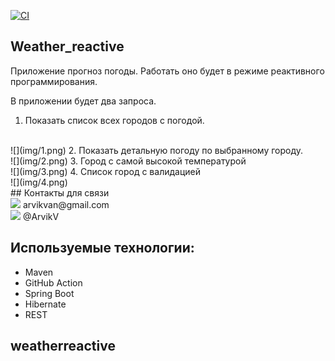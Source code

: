 [![CI](https://github.com/ArvikVan/weather_reactive/actions/workflows/Createmain.yml/badge.svg?branch=master)](https://github.com/ArvikVan/weather_reactive/actions/workflows/Createmain.yml)
## Weather_reactive

Приложение прогноз погоды. Работать оно будет в режиме реактивного программирования.

В приложении будет два запроса.

1. Показать список всех городов с погодой.
<br>
![](img/1.png)
2. Показать детальную погоду по выбранному городу.
<br>
![](img/2.png)
3. Город с самой высокой температурой
<br>
![](img/3.png)
4. Список город с валидацией
<br>
![](img/4.png)
<br>
## Контакты для связи<br>
<img src="https://img.icons8.com/clouds/100/000000/gmail-new.png" width="10"/> arvikvan@gmail.com<br>
<img src="https://img.icons8.com/color/100/000000/telegram-app--v2.png" width="10"/> @ArvikV
<br>

## Используемые технологии:
- Maven
- GitHub Action
- Spring Boot
- Hibernate
- REST
## weatherreactive
